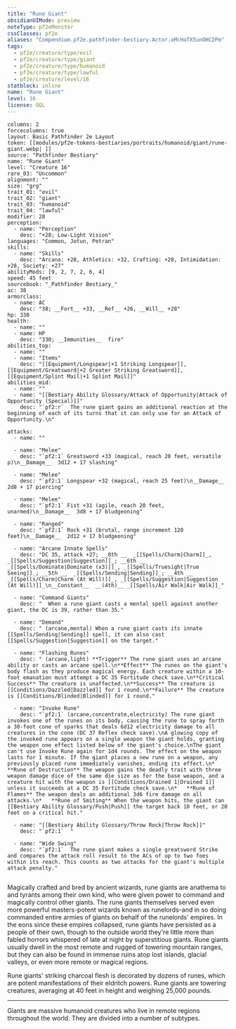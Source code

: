 ```yaml
---
title: "Rune Giant"
obsidianUIMode: preview
noteType: pf2eMonster
cssClasses: pf2e
aliases: "Compendium.pf2e.pathfinder-bestiary.Actor.oMcHaTX5unOHC2Pm" 
tags:
  - pf2e/creature/type/evil
  - pf2e/creature/type/giant
  - pf2e/creature/type/humanoid
  - pf2e/creature/type/lawful
  - pf2e/creature/level/16
statblock: inline
name: "Rune Giant"
level: 16
license: OGL
---
```


```statblock
columns: 2
forcecolumns: true
layout: Basic Pathfinder 2e Layout
token: [[modules/pf2e-tokens-bestiaries/portraits/humanoid/giant/rune-giant.webp| ]]
source: "Pathfinder Bestiary"
name: "Rune Giant"
level: "Creature 16"
rare_03: "Uncommon"
alignment: ""
size: "grg"
trait_01: "evil"
trait_02: "giant"
trait_03: "humanoid"
trait_04: "lawful"
modifier: 28
perception:
  - name: "Perception"
    desc: "+28; Low-Light Vision"
languages: "Common, Jotun, Petran"
skills:
  - name: "Skills"
    desc: "Arcana: +28, Athletics: +32, Crafting: +28, Intimidation: +28, Society: +27"
abilityMods: [9, 2, 7, 2, 6, 4]
speed: 45 feet
sourcebook: "_Pathfinder Bestiary_"
ac: 38
armorclass:
  - name: AC
    desc: "38; __Fort__ +33, __Ref__ +26, __Will__ +28"
hp: 330
health:
  - name: ""
  - name: HP
    desc: "330; __Immunities__  fire"
abilities_top:
  - name: ""
  - name: "Items"
    desc: "[[Equipment/Longspear|+1 Striking Longspear]], [[Equipment/Greatsword|+2 Greater Striking Greatsword]], [[Equipment/Splint Mail|+1 Splint Mail]]"
abilities_mid:
  - name: ""
  - name: "[[Bestiary Ability Glossary/Attack of Opportunity|Attack of Opportunity (Special)]]"
    desc: "`pf2:r`  The rune giant gains an additional reaction at the beginning of each of its turns that it can only use for an Attack of Opportunity.\n"

attacks:
  - name: ""

  - name: "Melee"
    desc: "`pf2:1` Greatsword +33 (magical, reach 20 feet, versatile p)\n__Damage__  3d12 + 17 slashing"

  - name: "Melee"
    desc: "`pf2:1` Longspear +32 (magical, reach 25 feet)\n__Damage__  2d8 + 17 piercing"

  - name: "Melee"
    desc: "`pf2:1` Fist +31 (agile, reach 20 feet, unarmed)\n__Damage__  3d8 + 17 bludgeoning"

  - name: "Ranged"
    desc: "`pf2:1` Rock +31 (brutal, range increment 120 feet)\n__Damage__  2d12 + 17 bludgeoning"

  - name: "Arcane Innate Spells"
    desc: "DC 35, attack +27; __8th __  _[[Spells/Charm|Charm]]_, _[[Spells/Suggestion|Suggestion]]_; __6th __  _[[Spells/Dominate|Dominate (x3)]]_, _[[Spells/Truesight|True Seeing]]_; __5th __  _[[Spells/Sending|Sending]]_; __4th __  _[[Spells/Charm|Charm (At Will)]]_, _[[Spells/Suggestion|Suggestion (At Will)]]_\n__Constant__  __(4th)__ _[[Spells/Air Walk|Air Walk]]_"

  - name: "Command Giants"
    desc: "  When a rune giant casts a mental spell against another giant, the DC is 39, rather than 35."

  - name: "Demand"
    desc: " (arcane,mental) When a rune giant casts its innate [[Spells/Sending|Sending]] spell, it can also cast [[Spells/Suggestion|Suggestion]] on the target."

  - name: "Flashing Runes"
    desc: " (arcane,light) **Trigger** The rune giant uses an arcane ability or casts an arcane spell.\n**Effect** The runes on the giant's body flash as they produce magical energy. Each creature within a 10-foot emanation must attempt a DC 35 Fortitude check save.\n**Critical Success** The creature is unaffected.\n**Success** The creature is [[Conditions/Dazzled|Dazzled]] for 1 round.\n**Failure** The creature is [[Conditions/Blinded|Blinded]] for 1 round."

  - name: "Invoke Rune"
    desc: "`pf2:1` (arcane,concentrate,electricity) The rune giant invokes one of the runes on its body, causing the rune to spray forth a 30-foot cone of sparks that deals 6d12 electricity damage to all creatures in the cone (DC 37 Reflex check save).\nA glowing copy of the invoked rune appears on a single weapon the giant holds, granting the weapon one effect listed below of the giant's choice.\nThe giant can't use Invoke Rune again for 1d4 rounds. The effect on the weapon lasts for 1 minute. If the giant places a new rune on a weapon, any previously placed rune immediately vanishes, ending its effect.\n*   **Rune of Destruction** The weapon gains the deadly trait with three weapon damage dice of the same die size as for the base weapon, and a creature hit with the weapon is [[Conditions/Drained 1|Drained 1]] unless it succeeds at a DC 35 Fortitude check save.\n*   **Rune of Flames** The weapon deals an additional 3d6 fire damage on all attacks.\n*   **Rune of Smiting** When the weapon hits, the giant can [[Bestiary Ability Glossary/Push|Push]] the target back 10 feet, or 20 feet on a critical hit."

  - name: "[[Bestiary Ability Glossary/Throw Rock|Throw Rock]]"
    desc: "`pf2:1`  "

  - name: "Wide Swing"
    desc: "`pf2:1`  The rune giant makes a single greatsword Strike and compares the attack roll result to the ACs of up to two foes within its reach. This counts as two attacks for the giant's multiple attack penalty."
 
```



Magically crafted and bred by ancient wizards, rune giants are anathema to and tyrants among their own kind, who were given power to command and magically control other giants. The rune giants themselves served even more powerful masters-potent wizards known as runelords-and in so doing commanded entire armies of giants on behalf of the runelords' empires. In the eons since these empires collapsed, rune giants have persisted as a people of their own, though to the outside world they're little more than fabled horrors whispered of late at night by superstitious giants. Rune giants usually dwell in the most remote and rugged of towering mountain ranges, but they can also be found in immense ruins atop lost islands, glacial valleys, or even more remote or magical regions.

Rune giants' striking charcoal flesh is decorated by dozens of runes, which are potent manifestations of their eldritch powers. Rune giants are towering creatures, averaging at 40 feet in height and weighing 25,000 pounds.

* * *

Giants are massive humanoid creatures who live in remote regions throughout the world. They are divided into a number of subtypes.
